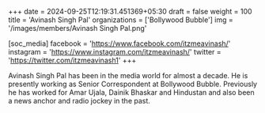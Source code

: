 +++
date = 2024-09-25T12:19:31.451369+05:30
draft = false
weight = 100
title = 'Avinash Singh Pal'
organizations = ['Bollywood Bubble']
img = '/images/members/Avinash Singh Pal.png'

[soc_media]
facebook = 'https://www.facebook.com/itzmeavinash/'
instagram = 'https://www.instagram.com/itzmeavinash/'
twitter = 'https://twitter.com/itzmeavinash1'
+++

Avinash Singh Pal has been in the media world for almost a decade. He is presently working as Senior Correspondent at Bollywood Bubble. Previously he has worked for Amar Ujala, Dainik Bhaskar and Hindustan and also been a news anchor and radio jockey in the past.
